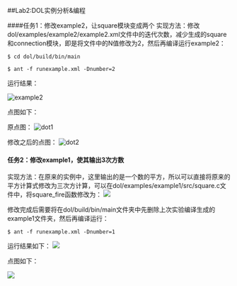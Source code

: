 ##Lab2:DOL实例分析&编程

####任务1：修改example2，让square模块变成两个
实现方法：修改dol/examples/example2/example2.xml文件中的迭代次数，减少生成的square和connection模块，即是将文件中的N值修改为2，然后再编译运行example2：

`$ cd dol/build/bin/main`

`$ ant -f runexample.xml -Dnumber=2`

运行结果：

![example2](http://thumbnail0.baidupcs.com/thumbnail/1faabebf71f9caa8eb2758c47b9b5fec?fid=2520034666-250528-667100792946785&time=1476622800&rt=sh&sign=FDTAER-DCb740ccc5511e5e8fedcff06b081203-YatZCb8%2F35pEvnUMoo3UWk07G6c%3D&expires=8h&chkv=0&chkbd=0&chkpc=&dp-logid=6723243034948996337&dp-callid=0&size=c710_u400&quality=100)

点图如下：

原点图：
![dot1](http://thumbnail0.baidupcs.com/thumbnail/871ef402aabc2704aff34daec4b2b646?fid=2520034666-250528-231096531337913&time=1476622800&rt=sh&sign=FDTAER-DCb740ccc5511e5e8fedcff06b081203-PMqVNpkOigytS1nvY2S66S6Giq8%3D&expires=8h&chkv=0&chkbd=0&chkpc=&dp-logid=6723258888491311310&dp-callid=0&size=c710_u400&quality=100)


修改之后的点图：
![dot2](http://thumbnail0.baidupcs.com/thumbnail/e12c6d68c8a67701d0ea34a8d2f25c80?fid=2520034666-250528-380792957230698&time=1476622800&rt=sh&sign=FDTAER-DCb740ccc5511e5e8fedcff06b081203-C6%2BlNhex73%2BrsDmm00%2FFs%2Fgu0Rc%3D&expires=8h&chkv=0&chkbd=0&chkpc=&dp-logid=6723312174830319699&dp-callid=0&size=c710_u400&quality=100)
#### 任务2：修改example1，使其输出3次方数
实现方法：在原来的实例中，这里输出的是一个数的平方，所以可以直接将原来的平方计算式修改为三次方计算，可以在dol/examples/example1/src/square.c文件中，将square_fire函数修改为：
![](http://thumbnail0.baidupcs.com/thumbnail/a204f5a76f72d59d0f689ce3e6c85b5a?fid=2520034666-250528-799122748694588&time=1476622800&rt=sh&sign=FDTAER-DCb740ccc5511e5e8fedcff06b081203-jZ%2Fpud875%2B5BK%2B4sihn56SR40RI%3D&expires=8h&chkv=0&chkbd=0&chkpc=&dp-logid=6723388759478573856&dp-callid=0&size=c710_u400&quality=100)

修改完成后需要将在dol/build/bin/main文件夹中先删除上次实验编译生成的example1文件夹，然后再编译运行：

`$ ant -f runexample.xml -Dnumber=1`

运行结果如下：
![](http://thumbnail0.baidupcs.com/thumbnail/f66fbe3d9e518ff9827218dc231f5d2f?fid=2520034666-250528-615495592366890&time=1476622800&rt=sh&sign=FDTAER-DCb740ccc5511e5e8fedcff06b081203-ZW8v55%2Fb%2BWPaagaHSowMglNK8eg%3D&expires=8h&chkv=0&chkbd=0&chkpc=&dp-logid=6723331361450928130&dp-callid=0&size=c710_u400&quality=100)

点图如下：

![](http://thumbnail0.baidupcs.com/thumbnail/a58d3f1129df5a466b6808cd7d69f0c4?fid=2520034666-250528-116175103425773&time=1476622800&rt=sh&sign=FDTAER-DCb740ccc5511e5e8fedcff06b081203-fNRegMXlfrAHbW%2FQxV01nL9Tasw%3D&expires=8h&chkv=0&chkbd=0&chkpc=&dp-logid=6723343503108081110&dp-callid=0&size=c710_u400&quality=100)

